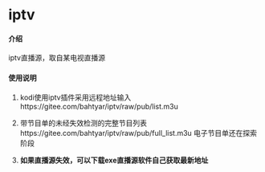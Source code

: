 # iptv

#### 介绍
iptv直播源，取自某电视直播源




#### 使用说明

1. kodi使用iptv插件采用远程地址输入https://gitee.com/bahtyar/iptv/raw/pub/list.m3u

2. 带节目单的未经失效检测的完整节目列表https://gitee.com/bahtyar/iptv/raw/pub/full_list.m3u
电子节目单还在探索阶段

3. **如果直播源失效，可以下载exe直播源软件自己获取最新地址**

   
